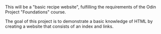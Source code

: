 This will be a "basic recipe website",
fulfilling the requirements of the Odin Project
"Foundations" course.

The goal of this project is to demonstrate a basic
knowledge of HTML by creating a website that consists
of an index and links.
